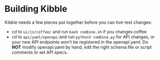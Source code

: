 # Building Kibble #

Kibble needs a few pieces put together before you can live-test changes:
 - cd to `ui/js/coffee/` and run `bash combine.sh` if you changes coffee
 - cd to `api/yaml/openapi` and run `python3 combine.py` for API changes,
   or your new API endpoints won't be registered in the openapi.yaml.
   Do __NOT__ modify openapi.yaml by hand, edit the right schema file or
   script comments to set API specs.

